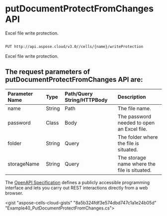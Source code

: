 # **putDocumentProtectFromChanges API**

Excel file write protection. 

```bash

PUT http://api.aspose.cloud/v3.0//cells/{name}/writeProtection

```
Excel file write protection.

## The request parameters of **putDocumentProtectFromChanges** API are: 

| Parameter Name | Type | Path/Query String/HTTPBody | Description | 
| :- | :- | :- |:- | 
|name|String|Path|The file name.|
|password|Class|Body|The password needed to open an Excel file.|
|folder|String|Query|The folder where the file is situated.|
|storageName|String|Query|The storage name where the file is situated.|


The [OpenAPI Specification](https://reference.aspose.cloud/cells/#/ProtectionController/PutDocumentProtectFromChanges) defines a publicly accessible programming interface and lets you carry out REST interactions directly from a web browser.

<gist "aspose-cells-cloud-gists" "8a5b324fdf3e574dbd747c1a1e24b05d" "Example40_PutDocumentProtectFromChanges.cs">

